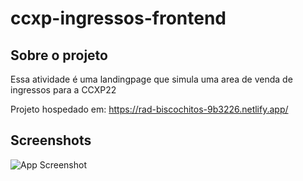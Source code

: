 # ccxp-ingressos-frontend
## Sobre o projeto
Essa atividade é uma landingpage que simula uma area de venda de ingressos para a CCXP22

Projeto hospedado em: https://rad-biscochitos-9b3226.netlify.app/

## Screenshots
![App Screenshot](/public/picture_01.png)

